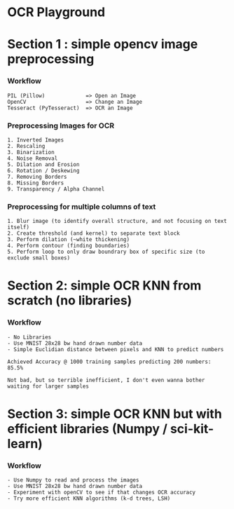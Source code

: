 # OCR Playground

# Section 1 : simple opencv image preprocessing 

### Workflow
```
PIL (Pillow)             => Open an Image
OpenCV                   => Change an Image
Tesseract (PyTesseract)  => OCR an Image
```

### Preprocessing Images for OCR
```
1. Inverted Images
2. Rescaling
3. Binarization
4. Noise Removal
5. Dilation and Erosion
6. Rotation / Deskewing 
7. Removing Borders
8. Missing Borders
9. Transparency / Alpha Channel
```

### Preprocessing for multiple columns of text
```
1. Blur image (to identify overall structure, and not focusing on text itself) 
2. Create threshold (and kernel) to separate text block 
3. Perform dilation (~white thickening)
4. Perform contour (finding boundaries)  
5. Perform loop to only draw boundrary box of specific size (to exclude small boxes)
```

# Section 2: simple OCR KNN from scratch (no libraries)

### Workflow
```
- No Libraries
- Use MNIST 28x28 bw hand drawn number data 
- Simple Euclidian distance between pixels and KNN to predict numbers
```

`Achieved Accuracy @ 1000 training samples predicting 200 numbers: 85.5%`

`Not bad, but so terrible inefficient, I don't even wanna bother waiting for larger samples`

# Section 3: simple OCR KNN but with efficient libraries (Numpy / sci-kit-learn)

### Workflow
```
- Use Numpy to read and process the images
- Use MNIST 28x28 bw hand drawn number data 
- Experiment with openCV to see if that changes OCR accuracy
- Try more efficient KNN algorithms (k-d trees, LSH)
```
